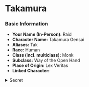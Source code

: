 # Takamura


### Basic Information

- **Your Name (In-Person):** Raid
- **Character Name:** Takamura Gensai
- **Aliases:** Tak
- **Race:** Human
- **Class (incl. multiclass):** Monk
- **Subclass:** Way of the Open Hand
- **Place of Origin:** Lex Veritas
- **Linked Character:** 
<details data-secret="true"><summary>Secret</summary>

### Roleplay Questions



### Upbringing

Takamura was orphaned at a young age in Lex Veritas and his early days were spent growing up on the streets. He longed for a belonging and very soon that came in the form of a man named Morlan â€œGravedustâ€ Veyne. Morlan saw potential in Takamura and brought him into his growing crime family within the Gallowshade Brotherhood. There were other children in Morlanâ€™s ragtag group which he used as pickpockets and thieves. Takamura became known as Tak amongst the Brotherhood and showed great promise, rising quickly through his adopted fatherâ€™s ranks. Here, he fell in love with another orphan brought in by Morlan known as Naeva â€œAshlingâ€ Corvane. They planned their entire lives together from succeeding Morlan as leaders of their group, to growing old together, retiring with hoards of wealth.

Morlan trained Tak to fight for himself, and Tak quickly learned the ways of the Open Hand. His team were small but they were very close knit. Tak and Naeva became Morlanâ€™s most trusted partners, leading their own robberies and terror operations. Tak started to question whether this was his lifeâ€™s purpose and started to wonder what his greater purpose was, and whether this would be what his parents would have wanted for him. 

His life changed in one night, Tak and Naeva planned to rob a temple of Bhargo on the outskirts of Iusticar. It would be the perfect heist with little protection and vast sums of wealth being moved. However, when they got there it all went sideways. The cargo was heavily guarded and in the fray of the fight, Tak became separated from his group. Tak was slashed deep in his torso, with cut from his abdomen to his neck. His wounds had incapacitated him and just when he thought he was about to die, he was saved by a cleric of Bhargo. The cleric preached to him a message of love, justice, righteousness and discipline, and gave Tak the greater purpose he so desperately sought. Tak joined the temple and became an avid follower of Bhargo. He even used his skills for good, training new recruits to defend against the strikes of the Gallowshade Brotherhood. 

It was 10 years later when he recognised a familiar face in a tavern near his temple. He followed them to where he discovered there was an operation taking place in Porta Fortuna. Tak took it upon himself to enact the will of Bhargo and followed them to find out more. (Will flesh this out when I decide what they were up to but essentially you will be following your lead which will bring you together in a shared goal with the rest of the party) 


### Motivation

Tak is following an old Brotherhood member who he suspects of committing a great crime. As soon as Tak engages with the Gallowshade, they will know he is still alive and will start going after him.

Spread happiness and set up an orphanage



### Enemies

The Gallowshade Brotherhood
Particularly evangelical Bhargo followers

### Family

Clergy of Bhargo

### Attachments

Morlan Veyne - adopted father
Naeva Corvane - childhood love
Certain close clerics of Bhargo



### Vices

- Alcohol

### Secrets

- History in the Gallowshade Brotherhood
- Some familial relations within the brotherhood?
- Actively hunted down by Gallowshade



### Additional Information

- Tak has a magical tea flask which turns water into tea


</details>





